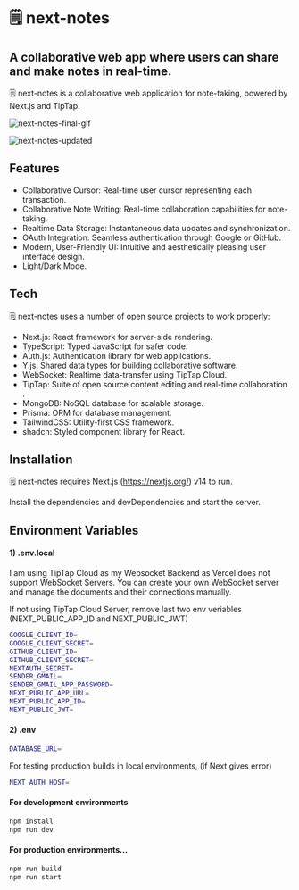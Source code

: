 # 🗒 ️next-notes

## A collaborative web app where users can share and make notes in real-time.

🗒️ next-notes is a collaborative web application for note-taking, powered by Next.js and TipTap.

![next-notes-final-gif](https://github.com/raumildhandhukia/nextnotes/assets/72497060/22d67958-834d-4ea9-8184-a0020bef5873)

![next-notes-updated](https://github.com/raumildhandhukia/nextnotes/assets/72497060/97d262ef-9231-4f5a-b503-edfca1fbbb4d)

## Features

- Collaborative Cursor: Real-time user cursor representing each transaction.
- Collaborative Note Writing: Real-time collaboration capabilities for note-taking.
- Realtime Data Storage: Instantaneous data updates and synchronization.
- OAuth Integration: Seamless authentication through Google or GitHub.
- Modern, User-Friendly UI: Intuitive and aesthetically pleasing user interface design.
- Light/Dark Mode.

## Tech

🗒️ next-notes uses a number of open source projects to work properly:

- Next.js: React framework for server-side rendering.
- TypeScript: Typed JavaScript for safer code.
- Auth.js: Authentication library for web applications.
- Y.js: Shared data types for building collaborative software.
- WebSocket: Realtime data-transfer using TipTap Cloud.
- TipTap: Suite of open source content editing and real-time collaboration .
- MongoDB: NoSQL database for scalable storage.
- Prisma: ORM for database management.
- TailwindCSS: Utility-first CSS framework.
- shadcn: Styled component library for React.

## Installation

🗒 ️next-notes requires Next.js (https://nextjs.org/) v14 to run.

Install the dependencies and devDependencies and start the server.

## Environment Variables

#### 1) .env.local

I am using TipTap Cloud as my Websocket Backend as Vercel does not
support WebSocket Servers. You can create your own WebSocket server
and manage the documents and their connections manually.

If not using TipTap Cloud Server, remove last two env veriables
(NEXT_PUBLIC_APP_ID and NEXT_PUBLIC_JWT)

```sh
GOOGLE_CLIENT_ID=
GOOGLE_CLIENT_SECRET=
GITHUB_CLIENT_ID=
GITHUB_CLIENT_SECRET=
NEXTAUTH_SECRET=
SENDER_GMAIL=
SENDER_GMAIL_APP_PASSWORD=
NEXT_PUBLIC_APP_URL=
NEXT_PUBLIC_APP_ID=
NEXT_PUBLIC_JWT=
```

#### 2) .env

```sh
DATABASE_URL=
```

For testing production builds in local environments,
(if Next gives error)

```sh
NEXT_AUTH_HOST=
```

#### For development environments

```sh
npm install
npm run dev
```

#### For production environments...

```sh
npm run build
npm run start
```
